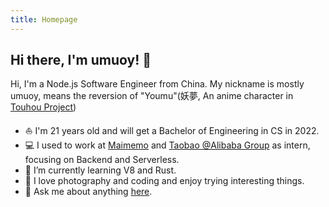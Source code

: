 ```yaml
---
title: Homepage
---
```


## Hi there, I'm umuoy! 👋

Hi, I'm a Node.js Software Engineer from China. My nickname is mostly umuoy, means the reversion of "Youmu"(妖夢, An anime character in [Touhou Project](https://en.wikipedia.org/wiki/Touhou_Project))
- ⛵ I'm 21 years old and will get a Bachelor of Engineering in CS in 2022.
- 💻 I used to work at [Maimemo](https://www.maimemo.com/) and [Taobao @Alibaba Group](https://tech.taobao.org/) as intern, focusing on Backend and Serverless.
- 🌱 I’m currently learning V8 and Rust.
- 🐧 I love photography and coding and enjoy trying interesting things.
- 💬 Ask me about anything [here](https://github.com/umuoy1/umuoy1/issues).
